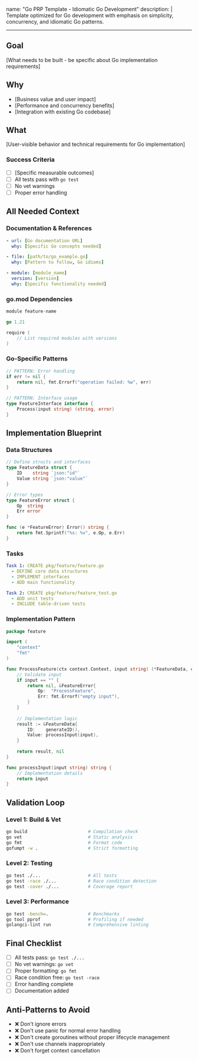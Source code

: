 name: "Go PRP Template - Idiomatic Go Development"
description: |
  Template optimized for Go development with emphasis on simplicity,
  concurrency, and idiomatic Go patterns.

---

## Goal

[What needs to be built - be specific about Go implementation requirements]

## Why

- [Business value and user impact]
- [Performance and concurrency benefits]
- [Integration with existing Go codebase]

## What

[User-visible behavior and technical requirements for Go implementation]

### Success Criteria

- [ ] [Specific measurable outcomes]
- [ ] All tests pass with `go test`
- [ ] No vet warnings
- [ ] Proper error handling

## All Needed Context

### Documentation & References

```yaml
- url: [Go documentation URL]
  why: [Specific Go concepts needed]

- file: [path/to/go_example.go]
  why: [Pattern to follow, Go idioms]

- module: [module_name]
  version: [version]
  why: [Specific functionality needed]
```

### go.mod Dependencies

```go
module feature-name

go 1.21

require (
    // List required modules with versions
)
```

### Go-Specific Patterns

```go
// PATTERN: Error handling
if err != nil {
    return nil, fmt.Errorf("operation failed: %w", err)
}

// PATTERN: Interface usage
type FeatureInterface interface {
    Process(input string) (string, error)
}
```

## Implementation Blueprint

### Data Structures

```go
// Define structs and interfaces
type FeatureData struct {
    ID    string `json:"id"`
    Value string `json:"value"`
}

// Error types
type FeatureError struct {
    Op  string
    Err error
}

func (e *FeatureError) Error() string {
    return fmt.Sprintf("%s: %v", e.Op, e.Err)
}
```

### Tasks

```yaml
Task 1: CREATE pkg/feature/feature.go
  - DEFINE core data structures
  - IMPLEMENT interfaces
  - ADD main functionality

Task 2: CREATE pkg/feature/feature_test.go
  - ADD unit tests
  - INCLUDE table-driven tests
```

### Implementation Pattern

```go
package feature

import (
    "context"
    "fmt"
)

func ProcessFeature(ctx context.Context, input string) (*FeatureData, error) {
    // Validate input
    if input == "" {
        return nil, &FeatureError{
            Op:  "ProcessFeature",
            Err: fmt.Errorf("empty input"),
        }
    }
    
    // Implementation logic
    result := &FeatureData{
        ID:    generateID(),
        Value: processInput(input),
    }
    
    return result, nil
}

func processInput(input string) string {
    // Implementation details
    return input
}
```

## Validation Loop

### Level 1: Build & Vet

```bash
go build                       # Compilation check
go vet                         # Static analysis
go fmt                         # Format code
gofumpt -w .                   # Strict formatting
```

### Level 2: Testing

```bash
go test ./...                  # All tests
go test -race ./...            # Race condition detection
go test -cover ./...           # Coverage report
```

### Level 3: Performance

```bash
go test -bench=.               # Benchmarks
go tool pprof                  # Profiling if needed
golangci-lint run              # Comprehensive linting
```

## Final Checklist

- [ ] All tests pass: `go test ./...`
- [ ] No vet warnings: `go vet`
- [ ] Proper formatting: `go fmt`
- [ ] Race condition free: `go test -race`
- [ ] Error handling complete
- [ ] Documentation added

## Anti-Patterns to Avoid

- ❌ Don't ignore errors
- ❌ Don't use panic for normal error handling
- ❌ Don't create goroutines without proper lifecycle management
- ❌ Don't use channels inappropriately
- ❌ Don't forget context cancellation